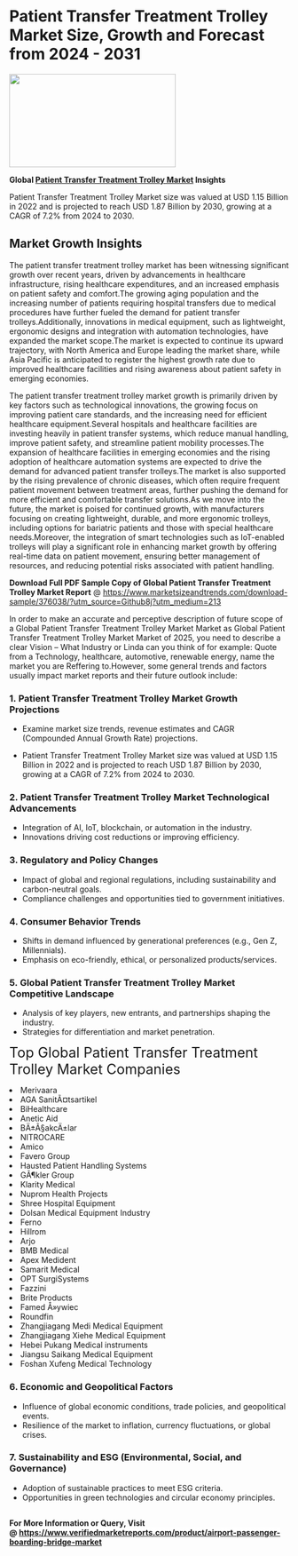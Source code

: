 <H1>Patient Transfer Treatment Trolley Market Size, Growth and Forecast from 2024 - 2031</H1><img class="aligncenter size-medium wp-image-584254" src="https://thirdeyenews.in/wp-content/uploads/2024/09/Global-Market-Research-300x168.jpeg" alt="" width="300" height="168" /><p><strong>Global&nbsp;<a href="https://www.marketsizeandtrends.com/download-sample/376038/?utm_source=Github8j?utm_medium=213">Patient Transfer Treatment Trolley Market</a> Insights</strong></p><p>Patient Transfer Treatment Trolley Market size was valued at USD 1.15 Billion in 2022 and is projected to reach USD 1.87 Billion by 2030, growing at a CAGR of 7.2% from 2024 to 2030.</p><p><h2>Market Growth Insights</h2> <p>The patient transfer treatment trolley market has been witnessing significant growth over recent years, driven by advancements in healthcare infrastructure, rising healthcare expenditures, and an increased emphasis on patient safety and comfort.The growing aging population and the increasing number of patients requiring hospital transfers due to medical procedures have further fueled the demand for patient transfer trolleys.Additionally, innovations in medical equipment, such as lightweight, ergonomic designs and integration with automation technologies, have expanded the market scope.The market is expected to continue its upward trajectory, with North America and Europe leading the market share, while Asia Pacific is anticipated to register the highest growth rate due to improved healthcare facilities and rising awareness about patient safety in emerging economies.</p> <p>The patient transfer treatment trolley market growth is primarily driven by key factors such as technological innovations, the growing focus on improving patient care standards, and the increasing need for efficient healthcare equipment.Several hospitals and healthcare facilities are investing heavily in patient transfer systems, which reduce manual handling, improve patient safety, and streamline patient mobility processes.The expansion of healthcare facilities in emerging economies and the rising adoption of healthcare automation systems are expected to drive the demand for advanced patient transfer trolleys.The market is also supported by the rising prevalence of chronic diseases, which often require frequent patient movement between treatment areas, further pushing the demand for more efficient and comfortable transfer solutions.As we move into the future, the market is poised for continued growth, with manufacturers focusing on creating lightweight, durable, and more ergonomic trolleys, including options for bariatric patients and those with special healthcare needs.Moreover, the integration of smart technologies such as IoT-enabled trolleys will play a significant role in enhancing market growth by offering real-time data on patient movement, ensuring better management of resources, and reducing potential risks associated with patient handling.<p><span class=""><strong>Download Full PDF Sample Copy of Global Patient Transfer Treatment Trolley Market Report</strong> @ <a href="https://www.marketsizeandtrends.com/download-sample/376038/?utm_source=Github8j?utm_medium=213" target="_blank">https://www.marketsizeandtrends.com/download-sample/376038/?utm_source=Github8j?utm_medium=213</a></span></p><p>In order to make an accurate and perceptive description of future scope of a Global&nbsp;Patient Transfer Treatment Trolley Market Market as Global&nbsp;Patient Transfer Treatment Trolley Market Market of 2025, you need to describe a clear Vision &ndash; What Industry or Linda can you think of for example: Quote from a Technology, healthcare, automotive, renewable energy, name the market you are Reffering to.However, some general trends and factors usually impact market reports and their future outlook include:</p><h3>1.&nbsp;<strong>Patient Transfer Treatment Trolley Market Growth Projections</strong></h3><ul><li>Examine market size trends, revenue estimates and CAGR (Compounded Annual Growth Rate) projections.</li><li><p>Patient Transfer Treatment Trolley Market size was valued at USD 1.15 Billion in 2022 and is projected to reach USD 1.87 Billion by 2030, growing at a CAGR of 7.2% from 2024 to 2030.</p></li></ul><h3>2.&nbsp;<strong>Patient Transfer Treatment Trolley Market Technological Advancements</strong></h3><ul><li>Integration of AI, IoT, blockchain, or automation in the industry.</li><li>Innovations driving cost reductions or improving efficiency.</li></ul><h3>3.&nbsp;<strong>Regulatory and Policy Changes</strong></h3><ul><li>Impact of global and regional regulations, including sustainability and carbon-neutral goals.</li><li>Compliance challenges and opportunities tied to government initiatives.</li></ul><h3>4.&nbsp;<strong>Consumer Behavior Trends</strong></h3><ul><li>Shifts in demand influenced by generational preferences (e.g., Gen Z, Millennials).</li><li>Emphasis on eco-friendly, ethical, or personalized products/services.</li></ul><h3>5.&nbsp;<strong>Global Patient Transfer Treatment Trolley Market Competitive Landscape</strong></h3><ul><li>Analysis of key players, new entrants, and partnerships shaping the industry.</li><li>Strategies for differentiation and market penetration.</li></ul><p data-pm-slice="1 1 []"><span style="color: inherit; font-family: inherit; font-size: 25px;">Top Global Patient Transfer Treatment Trolley Market Companies</span></p><div class="" data-test-id=""><p><li>Merivaara</li><li> AGA SanitÃ¤tsartikel</li><li> BiHealthcare</li><li> Anetic Aid</li><li> BÄ±Ã§akcÄ±lar</li><li> NITROCARE</li><li> Amico</li><li> Favero Group</li><li> Hausted Patient Handling Systems</li><li> GÃ¶kler Group</li><li> Klarity Medical</li><li> Nuprom Health Projects</li><li> Shree Hospital Equipment</li><li> Dolsan Medical Equipment Industry</li><li> Ferno</li><li> Hillrom</li><li> Arjo</li><li> BMB Medical</li><li> Apex Medident</li><li> Samarit Medical</li><li> OPT SurgiSystems</li><li> Fazzini</li><li> Brite Products</li><li> Famed Å»ywiec</li><li> Roundfin</li><li> Zhangjiagang Medi Medical Equipment</li><li> Zhangjiagang Xiehe Medical Equipment</li><li> Hebei Pukang Medical instruments</li><li> Jiangsu Saikang Medical Equipment</li><li> Foshan Xufeng Medical Technology</li></p></div><h3>6.&nbsp;<strong>Economic and Geopolitical Factors</strong></h3><ul><li>Influence of global economic conditions, trade policies, and geopolitical events.</li><li>Resilience of the market to inflation, currency fluctuations, or global crises.</li></ul><h3>7.&nbsp;<strong>Sustainability and ESG (Environmental, Social, and Governance)</strong></h3><ul><li>Adoption of sustainable practices to meet ESG criteria.</li><li>Opportunities in green technologies and circular economy principles.</li></ul><h2><strong style="font-size: 14px;">For More Information or Query, Visit @&nbsp;</strong><a style="background-color: #ffffff; font-size: 14px;" href="https://www.marketsizeandtrends.com/report/patient-transfer-treatment-trolley-market/" target="_blank">https://www.verifiedmarketreports.com/product/airport-passenger-boarding-bridge-market</a></h2>